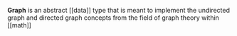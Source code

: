 **Graph** is an abstract [[data]] type that is meant to implement the undirected graph and directed graph concepts from the field of graph theory within [[math]]